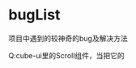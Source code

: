 # bugList
项目中遇到的较神奇的bug及解决方法

Q:cube-ui里的Scroll组件，当把它的<style lang="stylus" rel="stylesheet/stylus">改成自己项目sass的<style lang="scss" type="text/css" scoped>,
会导致滚动效果失效
A:原因排查了一下，cube-scroll-list-wrapper 里本应该设置了display:inline-block，但是由于scoped的隔绝，所以没有起作用。
